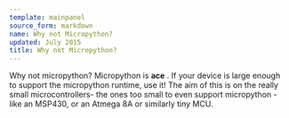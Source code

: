 ```yaml
---
template: mainpanel
source_form: markdown
name: Why not Micropython?
updated: July 2015
title: Why not Micropython?
---
```

Why not micropython? Micropython is **ace** . If your device is large enough to
support the micropython runtime, use it! The aim of this is on the really small
microcontrollers- the ones too small to even support micropython - like
an MSP430, or an Atmega 8A or similarly tiny MCU.
